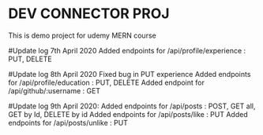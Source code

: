 # DEV CONNECTOR PROJ
This is demo project for udemy MERN course

#Update log 7th April 2020
Added endpoints for /api/profile/experience : PUT, DELETE

#Update log 8th April 2020
Fixed bug in PUT experience
Added endpoints for /api/profile/education : PUT, DELETE
Added endpoint for /api/github/:username : GET

#Update log 9th April 2020:
Added endpoints for /api/posts : POST, GET all, GET by Id, DELETE by id
Added endpoints for /api/posts/like : PUT
Added endpoints for /api/posts/unlike : PUT